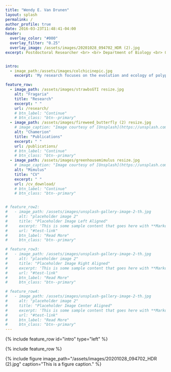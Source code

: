 ```yaml
---
title: "Wendy E. Van Drunen"
layout: splash
permalink: /
author_profile: true
date: 2016-03-23T11:48:41-04:00
header:
  overlay_color: "#000"
  overlay_filter: "0.25"
  overlay_image: /assets/images/20201028_094702_HDR (2).jpg
excerpt: Postdoctoral Researcher <br> <br> Department of Biology <br> Queen's University


intro:
  - image_path:/assets/images/colchicinepic.jpg
    excerpt: 'My research focuses on the evolution and ecology of polyploid plants in natural and urban systems. I use a variety of quantitative approaches, combining computational (theory, simulation modeling, phylogenetic analyses, mand analysis of large public, pre-published, and community science datasets) and empirical methods (field studies, large-scale experiments in common gardens and natural populations).'

feature_row:
  - image_path: /assets/images/strawbsGTI resize.jpg
    alt: "Fragaria"
    title: "Research"
    excerpt: " "
    url: /research/
    # btn_label: "Continue"
    # btn_class: "btn--primary"
  - image_path: /assets/images/fireweed_butterfly (2) resize.jpg
    # image_caption: "Image courtesy of [Unsplash](https://unsplash.com/)"
    alt: "Chamerion"
    title: "Publications"
    excerpt: " "
    url: /publications/
    # btn_label: "Continue"
    # btn_class: "btn--primary"
  - image_path: /assets/images/greenhousemimulus resize.jpg
    # image_caption: "Image courtesy of [Unsplash](https://unsplash.com/)"
    alt: "Mimulus"
    title: "CV"
    excerpt: " "
    url: /cv_download/
    # btn_label: "Continue"
    # btn_class: "btn--primary"


# feature_row2:
#   - image_path: /assets/images/unsplash-gallery-image-2-th.jpg
#     alt: "placeholder image 2"
#     title: "Placeholder Image Left Aligned"
#     excerpt: 'This is some sample content that goes here with **Markdown** formatting. Left aligned with `type="left"`'
#     url: "#test-link"
#     btn_label: "Read More"
#     btn_class: "btn--primary"

# feature_row3:
#   - image_path: /assets/images/unsplash-gallery-image-2-th.jpg
#     alt: "placeholder image 2"
#     title: "Placeholder Image Right Aligned"
#     excerpt: 'This is some sample content that goes here with **Markdown** formatting. Right aligned with `type="right"`'
#     url: "#test-link"
#     btn_label: "Read More"
#     btn_class: "btn--primary"

# feature_row4:
#   - image_path: /assets/images/unsplash-gallery-image-2-th.jpg
#     alt: "placeholder image 2"
#     title: "Placeholder Image Center Aligned"
#     excerpt: 'This is some sample content that goes here with **Markdown** formatting. Centered with `type="center"`'
#     url: "#test-link"
#     btn_label: "Read More"
#     btn_class: "btn--primary"
---
```


{% include feature_row id="intro" type="left" %}

{% include feature_row %}

{% include figure image_path="/assets/images/20201028_094702_HDR (2).jpg" caption="This is a figure caption." %}

<!-- {% include feature_row id="feature_row2" type="left" %}

{% include feature_row id="feature_row3" type="right" %}

{% include feature_row id="feature_row4" type="center" %} -->
